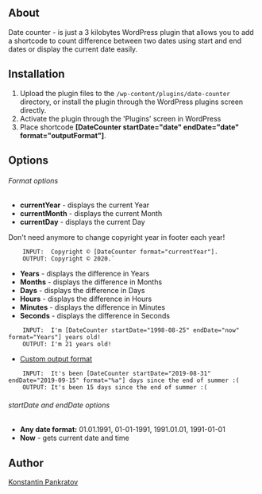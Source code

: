 ## About
Date counter - is just a 3 kilobytes WordPress plugin that allows you to add a shortcode to count difference between two dates using start and end dates or display the current date easily.


## Installation

1. Upload the plugin files to the `/wp-content/plugins/date-counter` directory, or install the plugin through the WordPress plugins screen directly.
2. Activate the plugin through the 'Plugins' screen in WordPress
3. Place shortcode **[DateCounter startDate="date" endDate="date" format="outputFormat"]**.

## Options

###### Format options

- **currentYear** - displays the current Year
- **currentMonth** - displays the current Month
- **currentDay** - displays the current Day

Don't need anymore to change copyright year in footer each year!

```
    INPUT:  Copyright © [DateCounter format="currentYear"].
    OUTPUT: Copyright © 2020.`
```

- **Years**   - displays the difference in Years
- **Months**  - displays the difference in Months
- **Days**    - displays the difference in Days
- **Hours**   - displays the difference in Hours
- **Minutes** - displays the difference in Minutes
- **Seconds** - displays the difference in Seconds

```
    INPUT:  I'm [DateCounter startDate="1998-08-25" endDate="now" format="Years"] years old!
    OUTPUT: I'm 21 years old!
```

- [Custom output format](https://www.php.net/manual/ru/dateinterval.format.php)

```
    INPUT:  It's been [DateCounter startDate="2019-08-31" endDate="2019-09-15" format="%a"] days since the end of summer :(
    OUTPUT: It's been 15 days since the end of summer :(
```

###### startDate and endDate options

- **Any date format:** 01.01.1991, 01-01-1991, 1991.01.01, 1991-01-01
- **Now** - gets current date and time

## Author
[Konstantin Pankratov](http://kopa.pw/)
